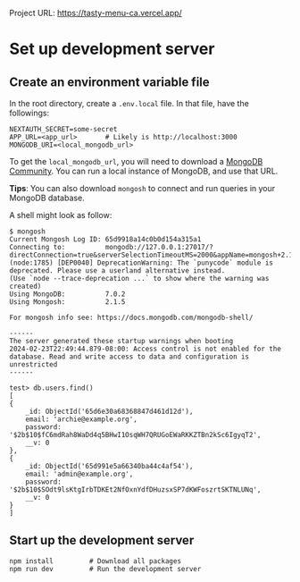 Project URL: https://tasty-menu-ca.vercel.app/

# Set up development server
## Create an environment variable file
In the root directory, create a `.env.local` file. In that file, have the followings:

    NEXTAUTH_SECRET=some-secret
    APP_URL=<app_url>       # Likely is http://localhost:3000
    MONGODB_URI=<local_mongodb_url>

To get the `local_mongodb_url`, you will need to download a [MongoDB Community](https://www.mongodb.com/download-center/community/releases). You can run a local instance of MongoDB, and use that URL.

**Tips**: You can also download `mongosh` to connect and run queries in your MongoDB database.

A shell might look as follow:

    $ mongosh                                           
    Current Mongosh Log ID: 65d9918a14c0b0d154a315a1
    Connecting to:          mongodb://127.0.0.1:27017/?directConnection=true&serverSelectionTimeoutMS=2000&appName=mongosh+2.1.5
    (node:1785) [DEP0040] DeprecationWarning: The `punycode` module is deprecated. Please use a userland alternative instead.
    (Use `node --trace-deprecation ...` to show where the warning was created)
    Using MongoDB:          7.0.2
    Using Mongosh:          2.1.5

    For mongosh info see: https://docs.mongodb.com/mongodb-shell/

    ------
    The server generated these startup warnings when booting
    2024-02-23T22:49:44.879-08:00: Access control is not enabled for the database. Read and write access to data and configuration is unrestricted
    ------

    test> db.users.find()
    [
    {
        _id: ObjectId('65d6e30a68368847d461d12d'),
        email: 'archie@example.org',
        password: '$2b$10$fC6mdRah8WaDd4q5BHwI1OsqWH7QRUGoEWaRKKZTBn2kSc6IgyqT2',
        __v: 0
    },
    {
        _id: ObjectId('65d991e5a66340ba44c4af54'),
        email: 'admin@example.org',
        password: '$2b$10$SOdt9lsKtgIrbTDKEt2NfOxnYdfDHuzsxSP7dKWFoszrtSKTNLUNq',
        __v: 0
    }
    ]

## Start up the development server
    npm install         # Download all packages
    npm run dev         # Run the development server
